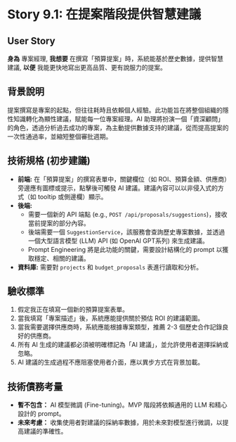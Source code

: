 # Story 9.1: 在提案階段提供智慧建議

## User Story

**身為** 專案經理,
**我想要** 在撰寫「預算提案」時，系統能基於歷史數據，提供智慧建議,
**以便** 我能更快地寫出更高品質、更有說服力的提案。

## 背景說明
提案撰寫是專案的起點，但往往耗時且依賴個人經驗。此功能旨在將整個組織的隱性知識轉化為顯性建議，賦能每一位專案經理。AI 助理將扮演一個「資深顧問」的角色，透過分析過去成功的專案，為主動提供數據支持的建議，從而提高提案的一次性通過率，並縮短整個審批週期。

## 技術規格 (初步建議)
*   **前端:** 在「預算提案」的撰寫表單中，關鍵欄位（如 ROI、預算金額、供應商）旁邊應有圖標或提示，點擊後可觸發 AI 建議。建議內容可以以非侵入式的方式（如 tooltip 或側邊欄）顯示。
*   **後端:**
    *   需要一個新的 API 端點 (e.g., `POST /api/proposals/suggestions`)，接收當前提案的部分內容。
    *   後端需要一個 `SuggestionService`，該服務會查詢歷史專案數據，並透過一個大型語言模型 (LLM) API (如 OpenAI GPT系列) 來生成建議。
    *   Prompt Engineering 將是此功能的關鍵，需要設計結構化的 prompt 以獲取穩定、相關的建議。
*   **資料庫:** 需要對 `projects` 和 `budget_proposals` 表進行讀取和分析。

## 驗收標準
1.  假定我正在填寫一個新的預算提案表單。
2.  當我填寫「專案描述」後，系統應能提供關於預估 ROI 的建議範圍。
3.  當我需要選擇供應商時，系統應能根據專案類型，推薦 2-3 個歷史合作記錄良好的供應商。
4.  所有 AI 生成的建議都必須被明確標記為「AI 建議」，並允許使用者選擇採納或忽略。
5.  AI 建議的生成過程不應阻塞使用者介面，應以異步方式在背景加載。

## 技術債務考量
*   **暫不包含：** AI 模型微調 (Fine-tuning)。MVP 階段將依賴通用的 LLM 和精心設計的 prompt。
*   **未來考慮：** 收集使用者對建議的採納率數據，用於未來對模型進行微調，以提高建議的準確性。
